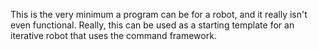 This is the very minimum a program can be for a robot, and it really isn't even functional. Really, this can be used as
a starting template for an iterative robot that uses the command framework.
